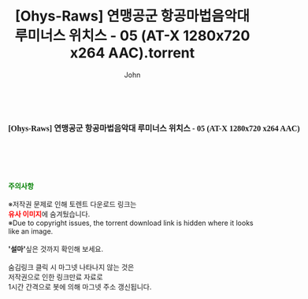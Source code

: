 ﻿---
layout: post
title:  "[Ohys-Raws] 연맹공군 항공마법음악대 루미너스 위치스 - 05 (AT-X 1280x720 x264 AAC).torrent"
author: John
categories: [ 애니메이션 ]
tags: [  ]
image:  
description: "[Ohys-Raws] 연맹공군 항공마법음악대 루미너스 위치스 - 05 (AT-X 1280x720 x264 AAC) torrent 정보 공유"
toc: true
toc_sticky: true
---

<br>
<div class="view-img">
<a class="view_image" href="https://torrentmobile60.com/bbs/view_image.php?fn=%2Fdata%2Ffile%2Fani%2F3735182707_9YxUocwd_4f5705be4ddd1a3121fc3dd0abc3f753a5119c6f.jpg" target="_blank"><img alt="" class="img-tag" content="https://torrentmobile60.com/data/file/ani/3735182707_9YxUocwd_4f5705be4ddd1a3121fc3dd0abc3f753a5119c6f.jpg" itemprop="image" src="https://torrentmobile60.com/data/file/ani/3735182707_9YxUocwd_4f5705be4ddd1a3121fc3dd0abc3f753a5119c6f.jpg"/></a></div><div class="view-content" itemprop="description">
<p><span style="font-family:nanumsquareround;font-size:16px;font-weight:700;white-space:nowrap;background-color:rgb(255,255,255);">[Ohys-Raws] 연맹공군 항공마법음악대 루미너스 위치스 - 05 (AT-X 1280x720 x264 AAC)</span> </p> </div>
    
<br><br><br>
<p data-ke-size="size16"><b><span style="color: green;">주의사항</span></b><br /><br />※저작권 문제로 인해 토렌트 다운로드 링크는<br /><b><span style="color: red;">유사 이미지</span></b>에 숨겨뒀습니다.<br />※Due to copyright issues, the torrent download link is hidden where it looks like an image.<br /><br /><b>'설마'</b>싶은 것까지 확인해 보세요.<br /><br />숨김링크 클릭 시 마그넷 나타나지 않는 것은<br />저작권으로 인한 링크만료 자료로<br />1시간 간격으로 봇에 의해 마그넷 주소 갱신됩니다.</p>
